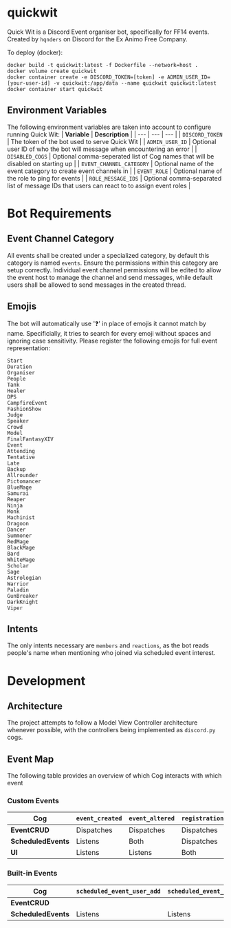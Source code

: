 # quickwit
Quick Wit is a Discord Event organiser bot, specifically for FF14 events. Created by `hqnders` on Discord for the Ex Animo Free Company.

To deploy (docker):
```
docker build -t quickwit:latest -f Dockerfile --network=host .
docker volume create quickwit
docker container create -e DISCORD_TOKEN=[token] -e ADMIN_USER_ID=[your-user-id] -v quickwit:/app/data --name quickwit quickwit:latest
docker container start quickwit
```

## Environment Variables
The following environment variables are taken into account to configure running Quick Wit:
| **Variable** | **Description** |
| --- | --- | --- |
| `DISCORD_TOKEN` | The token of the bot used to serve Quick Wit |
| `ADMIN_USER_ID` | Optional user ID of who the bot will message when encountering an error |
| `DISABLED_COGS` | Optional comma-seperated list of Cog names that will be disabled on starting up |
| `EVENT_CHANNEL_CATEGORY` | Optional name of the event category to create event channels in |
| `EVENT_ROLE` | Optional name of the role to ping for events |
| `ROLE_MESSAGE_IDS` | Optional comma-separated list of message IDs that users can react to to assign event roles |

# Bot Requirements
## Event Channel Category
All events shall be created under a specialized category, by default this category is named `events`.
Ensure the permissions within this category are setup correctly.
Individual event channel permissions will be edited to allow the event host to manage the channel and send messages,
while default users shall be allowed to send messages in the created thread.

## Emojis
The bot will automatically use '❓' in place of emojis it cannot match by name.
Specificially, it tries to search for every emoji without spaces and ignoring case sensitivity.
Please register the following emojis for full event representation:
```
Start
Duration
Organiser
People
Tank
Healer
DPS
CampfireEvent
FashionShow
Judge
Speaker
Crowd
Model
FinalFantasyXIV
Event
Attending
Tentative
Late
Backup
Allrounder
Pictomancer
BlueMage
Samurai
Reaper
Ninja
Monk
Machinist
Dragoon
Dancer
Summoner
RedMage
BlackMage
Bard
WhiteMage
Scholar
Sage
Astrologian
Warrior
Paladin
GunBreaker
DarkKnight
Viper
```

## Intents
The only intents necessary are `members` and `reactions`, as the bot reads people's name when mentioning who joined via scheduled event interest.

# Development
## Architecture
The project attempts to follow a Model View Controller architecture whenever possible, 
with the controllers being implemented as `discord.py` cogs.

## Event Map
The following table provides an overview of which Cog interacts with which event

### Custom Events
|**Cog**            |`event_created`|`event_altered`|`registrations_altered`|`event_deleted`|
| ---               | ---           | ---           | ---                   | ---           |
|**EventCRUD**      | Dispatches    | Dispatches    | Dispatches            |               |
|**ScheduledEvents**| Listens       | Both          | Dispatches            | Listens       |
|**UI**             | Listens       | Listens       | Both                  |               |

### Built-in Events
|**Cog**            |`scheduled_event_user_add` |`scheduled_event_user_remove`  |`guild_channel_delete` |
| ---               | ---                       | ---                           | ---                   |
|**EventCRUD**      |                           |                               | Listens               |
|**ScheduledEvents**| Listens                   | Listens                       | Listens               |
